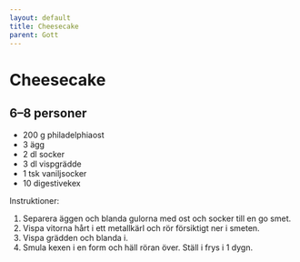 ```yaml
---
layout: default
title: Cheesecake
parent: Gott
---
```

Cheesecake
==========

6–8 personer
------------

-	200 g philadelphiaost
-	3 ägg
-	2 dl socker
-	3 dl vispgrädde
-	1 tsk vaniljsocker
-	10 digestivekex

Instruktioner:

1.	Separera äggen och blanda gulorna med ost och socker till en go smet.
2.	Vispa vitorna hårt i ett metallkärl och rör försiktigt ner i smeten.
3.	Vispa grädden och blanda i.
4.	Smula kexen i en form och häll röran över. Ställ i frys i 1 dygn.
